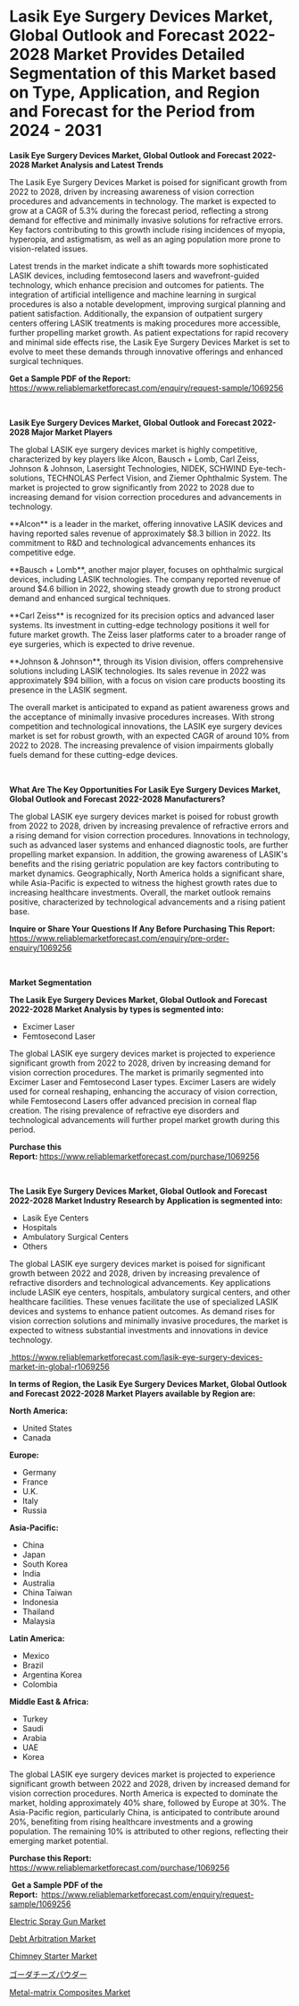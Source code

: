 <p><h1>Lasik Eye Surgery Devices Market, Global Outlook and Forecast 2022-2028 Market Provides Detailed Segmentation of this Market based on Type, Application, and Region and Forecast for the Period from 2024 - 2031</h1></p><p><strong>Lasik Eye Surgery Devices Market, Global Outlook and Forecast 2022-2028 Market Analysis and Latest Trends</strong></p>
<p><p>The Lasik Eye Surgery Devices Market is poised for significant growth from 2022 to 2028, driven by increasing awareness of vision correction procedures and advancements in technology. The market is expected to grow at a CAGR of 5.3% during the forecast period, reflecting a strong demand for effective and minimally invasive solutions for refractive errors. Key factors contributing to this growth include rising incidences of myopia, hyperopia, and astigmatism, as well as an aging population more prone to vision-related issues.</p><p>Latest trends in the market indicate a shift towards more sophisticated LASIK devices, including femtosecond lasers and wavefront-guided technology, which enhance precision and outcomes for patients. The integration of artificial intelligence and machine learning in surgical procedures is also a notable development, improving surgical planning and patient satisfaction. Additionally, the expansion of outpatient surgery centers offering LASIK treatments is making procedures more accessible, further propelling market growth. As patient expectations for rapid recovery and minimal side effects rise, the Lasik Eye Surgery Devices Market is set to evolve to meet these demands through innovative offerings and enhanced surgical techniques.</p></p>
<p><strong>Get a Sample PDF of the Report:&nbsp;</strong> <a href="https://www.reliablemarketforecast.com/enquiry/request-sample/1069256">https://www.reliablemarketforecast.com/enquiry/request-sample/1069256</a></p>
<p>&nbsp;</p>
<p><strong>Lasik Eye Surgery Devices Market, Global Outlook and Forecast 2022-2028 Major Market Players</strong></p>
<p><p>The global LASIK eye surgery devices market is highly competitive, characterized by key players like Alcon, Bausch + Lomb, Carl Zeiss, Johnson & Johnson, Lasersight Technologies, NIDEK, SCHWIND Eye-tech-solutions, TECHNOLAS Perfect Vision, and Ziemer Ophthalmic System. The market is projected to grow significantly from 2022 to 2028 due to increasing demand for vision correction procedures and advancements in technology.</p><p>**Alcon** is a leader in the market, offering innovative LASIK devices and having reported sales revenue of approximately $8.3 billion in 2022. Its commitment to R&D and technological advancements enhances its competitive edge.</p><p>**Bausch + Lomb**, another major player, focuses on ophthalmic surgical devices, including LASIK technologies. The company reported revenue of around $4.6 billion in 2022, showing steady growth due to strong product demand and enhanced surgical techniques.</p><p>**Carl Zeiss** is recognized for its precision optics and advanced laser systems. Its investment in cutting-edge technology positions it well for future market growth. The Zeiss laser platforms cater to a broader range of eye surgeries, which is expected to drive revenue.</p><p>**Johnson & Johnson**, through its Vision division, offers comprehensive solutions including LASIK technologies. Its sales revenue in 2022 was approximately $94 billion, with a focus on vision care products boosting its presence in the LASIK segment.</p><p>The overall market is anticipated to expand as patient awareness grows and the acceptance of minimally invasive procedures increases. With strong competition and technological innovations, the LASIK eye surgery devices market is set for robust growth, with an expected CAGR of around 10% from 2022 to 2028. The increasing prevalence of vision impairments globally fuels demand for these cutting-edge devices.</p></p>
<p>&nbsp;</p>
<p><strong>What Are The Key Opportunities For Lasik Eye Surgery Devices Market, Global Outlook and Forecast 2022-2028 Manufacturers?</strong></p>
<p><p>The global LASIK eye surgery devices market is poised for robust growth from 2022 to 2028, driven by increasing prevalence of refractive errors and a rising demand for vision correction procedures. Innovations in technology, such as advanced laser systems and enhanced diagnostic tools, are further propelling market expansion. In addition, the growing awareness of LASIK's benefits and the rising geriatric population are key factors contributing to market dynamics. Geographically, North America holds a significant share, while Asia-Pacific is expected to witness the highest growth rates due to increasing healthcare investments. Overall, the market outlook remains positive, characterized by technological advancements and a rising patient base.</p></p>
<p><strong>Inquire or Share Your Questions If Any Before Purchasing This Report:</strong> <a href="https://www.reliablemarketforecast.com/enquiry/pre-order-enquiry/1069256">https://www.reliablemarketforecast.com/enquiry/pre-order-enquiry/1069256</a></p>
<p>&nbsp;</p>
<p><strong>Market Segmentation</strong></p>
<p><strong>The Lasik Eye Surgery Devices Market, Global Outlook and Forecast 2022-2028 Market Analysis by types is segmented into:</strong></p>
<p><ul><li>Excimer Laser</li><li>Femtosecond Laser</li></ul></p>
<p><p>The global LASIK eye surgery devices market is projected to experience significant growth from 2022 to 2028, driven by increasing demand for vision correction procedures. The market is primarily segmented into Excimer Laser and Femtosecond Laser types. Excimer Lasers are widely used for corneal reshaping, enhancing the accuracy of vision correction, while Femtosecond Lasers offer advanced precision in corneal flap creation. The rising prevalence of refractive eye disorders and technological advancements will further propel market growth during this period.</p></p>
<p><strong>Purchase this Report:&nbsp;</strong><a href="https://www.reliablemarketforecast.com/purchase/1069256">https://www.reliablemarketforecast.com/purchase/1069256</a></p>
<p>&nbsp;</p>
<p><strong>The Lasik Eye Surgery Devices Market, Global Outlook and Forecast 2022-2028 Market Industry Research by Application is segmented into:</strong></p>
<p><ul><li>Lasik Eye Centers</li><li>Hospitals</li><li>Ambulatory Surgical Centers</li><li>Others</li></ul></p>
<p><p>The global LASIK eye surgery devices market is poised for significant growth between 2022 and 2028, driven by increasing prevalence of refractive disorders and technological advancements. Key applications include LASIK eye centers, hospitals, ambulatory surgical centers, and other healthcare facilities. These venues facilitate the use of specialized LASIK devices and systems to enhance patient outcomes. As demand rises for vision correction solutions and minimally invasive procedures, the market is expected to witness substantial investments and innovations in device technology.</p></p>
<p><a href="https://www.reliablemarketforecast.com/lasik-eye-surgery-devices-market-in-global-r1069256">&nbsp;https://www.reliablemarketforecast.com/lasik-eye-surgery-devices-market-in-global-r1069256</a></p>
<p><strong>In terms of Region, the Lasik Eye Surgery Devices Market, Global Outlook and Forecast 2022-2028 Market Players available by Region are:</strong></p>
<p>
    <p> <strong> North America: </strong>
        <ul>
            <li>United States</li>
            <li>Canada</li>
        </ul>
        </p> 
    <p> <strong> Europe: </strong>
        <ul>
            <li>Germany</li>
            <li>France</li>
            <li>U.K.</li>
            <li>Italy</li>
            <li>Russia</li>
        </ul>
        </p> 
    <p> <strong> Asia-Pacific: </strong>
        <ul>
            <li>China</li>
            <li>Japan</li>
            <li>South Korea</li>
            <li>India</li>
            <li>Australia</li>
            <li>China Taiwan</li>
            <li>Indonesia</li>
            <li>Thailand</li>
            <li>Malaysia</li>
        </ul>
        </p> 
    <p> <strong> Latin America: </strong>
        <ul>
            <li>Mexico</li>
            <li>Brazil</li>
            <li>Argentina Korea</li>
            <li>Colombia</li>
        </ul>
        </p> 
    <p> <strong> Middle East & Africa: </strong>
        <ul>
            <li>Turkey</li>
            <li>Saudi</li>
            <li>Arabia</li>
            <li>UAE</li>
            <li>Korea</li>
        </ul>
    </p>
    </p>
<p><p>The global LASIK eye surgery devices market is projected to experience significant growth between 2022 and 2028, driven by increased demand for vision correction procedures. North America is expected to dominate the market, holding approximately 40% share, followed by Europe at 30%. The Asia-Pacific region, particularly China, is anticipated to contribute around 20%, benefiting from rising healthcare investments and a growing population. The remaining 10% is attributed to other regions, reflecting their emerging market potential.</p></p>
<p><strong>Purchase this Report: </strong><a href="https://www.reliablemarketforecast.com/purchase/1069256">https://www.reliablemarketforecast.com/purchase/1069256</a></p>
<p>&nbsp;<strong>Get a Sample PDF of the Report:&nbsp;&nbsp;</strong><a href="https://www.reliablemarketforecast.com/enquiry/request-sample/1069256">https://www.reliablemarketforecast.com/enquiry/request-sample/1069256</a></p>
<p><strong></strong></p>
<p><p><a href="https://medium.com/@joseph.baker466547/the-electric-spray-gun-market-industry-provides-a-comprehensive-and-current-analysis-of-the-2bf21bfad672">Electric Spray Gun Market</a></p><p><a href="https://www.linkedin.com/pulse/pioneering-growth-analyzing-global-debt-arbitration-market-dynamics-juvrf?trackingId=ECEm2oRaT%2B6kuQliof4EFQ%3D%3D">Debt Arbitration Market</a></p><p><a href="https://medium.com/@bulahhamill88/this-report-aims-to-provide-a-comprehensive-presentation-of-the-global-market-for-chimney-starter-d096c98f5a4d">Chimney Starter Market</a></p><p><a href="https://github.com/mohamedbakry57/Market-Research-Report-List-6/blob/main/604633010461.md">ゴーダチーズパウダー</a></p><p><a href="https://issuu.com/reportprime-2/docs/metal-matrix-composites-market-size_6b2aa531321400">Metal-matrix Composites Market</a></p></p>